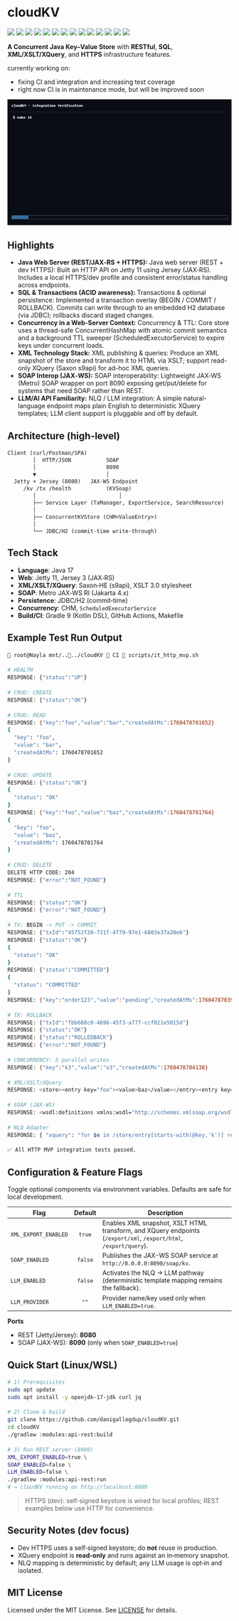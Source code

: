 # cloudKV

<p align="left">
  <img src="https://img.shields.io/badge/Java-17-red" />
  <img src="https://img.shields.io/badge/JAX--RS-Jersey%203-blue" />
  <img src="https://img.shields.io/badge/Server-Jetty%2011-ff69b4" />
  <img src="https://img.shields.io/badge/HTTP-1.1-informational" />
  <img src="https://img.shields.io/badge/HTTPS-dev%20keystore-success" />
  <img src="https://img.shields.io/badge/SQL-JDBC%20%7C%20H2-yellow" />
  <img src="https://img.shields.io/badge/XML-XSLT%203.0-brightgreen" />
  <img src="https://img.shields.io/badge/XQuery-s9api-brightgreen" />
  <img src="https://img.shields.io/badge/SOAP-JAX--WS%20(Metro)-blueviolet" />
  <img src="https://img.shields.io/badge/Build-Gradle%209%20(KTS)-blue" />
  <img src="https://img.shields.io/badge/CI-GitHub%20Actions-lightgrey" />
  <img src="https://img.shields.io/badge/Docs-ADRs%20%7C%20PlantUML-important" />
  <img src="https://img.shields.io/badge/CLI-curl%20%7C%20jq-green" />
  <img src="https://img.shields.io/badge/OS-Linux%20%7C%20WSL-black" />
</p>

**A Concurrent Java Key–Value Store** with **RESTful**, **SQL**, **XML/XSLT/XQuery**, and **HTTPS** infrastructure features.

currently working on:

- fixing CI and integration and increasing test coverage
- right now CI is in maintenance mode, but will be improved soon

![Verification GIF](./docs/MileStones/cloudkv_verification.gif)

## Highlights

* **Java Web Server (REST/JAX‑RS + HTTPS):** Java web server (REST + dev HTTPS): Built an HTTP API on Jetty 11 using Jersey (JAX‑RS). Includes a local HTTPS/dev profile and consistent error/status handling across endpoints.
* **SQL & Transactions (ACID awareness):** Transactions & optional persistence: Implemented a transaction overlay (BEGIN / COMMIT / ROLLBACK). Commits can write through to an embedded H2 database (via JDBC); rollbacks discard staged changes.
* **Concurrency in a Web‑Server Context:** Concurrency & TTL: Core store uses a thread-safe ConcurrentHashMap with atomic commit semantics and a background TTL sweeper (ScheduledExecutorService) to expire keys under concurrent loads.
* **XML Technology Stack:** XML publishing & queries: Produce an XML snapshot of the store and transform it to HTML via XSLT; support read-only XQuery (Saxon s9api) for ad-hoc XML queries.
* **SOAP Interop (JAX‑WS):** SOAP interoperability: Lightweight JAX‑WS (Metro) SOAP wrapper on port 8090 exposing get/put/delete for systems that need SOAP rather than REST.
* **LLM/AI API Familiarity:** NLQ / LLM integration: A simple natural-language endpoint maps plain English to deterministic XQuery templates; LLM client support is pluggable and off by default.

## Architecture (high‑level)

```
Client (curl/Postman/SPA)
        │  HTTP/JSON           SOAP
        │                      8090
        ▼                      │
  Jetty + Jersey (8080)   JAX‑WS Endpoint
     /kv /tx /health           (KVSoap)
        │                          │
        ├── Service Layer (TxManager, ExportService, SearchResource)
        │
        ├── ConcurrentKVStore (CHM<ValueEntry>)
        │
        └── JDBC/H2 (commit‑time write‑through)
```

## Tech Stack

* **Language**: Java 17
* **Web**: Jetty 11, Jersey 3 (JAX‑RS)
* **XML/XSLT/XQuery**: Saxon‑HE (s9api), XSLT 3.0 stylesheet
* **SOAP**: Metro JAX‑WS RI (Jakarta 4.x)
* **Persistence**: JDBC/H2 (commit‑time)
* **Concurrency**: CHM, `ScheduledExecutorService`
* **Build/CI**: Gradle 9 (Kotlin DSL), GitHub Actions, Makefile


## Example Test Run Output

```bash
 root@Nayla mnt/..../cloudKV  CI  scripts/it_http_mvp.sh

# HEALTH
RESPONSE: {"status":"UP"}

# CRUD: CREATE
RESPONSE: {"status":"OK"}

# CRUD: READ
RESPONSE: {"key":"foo","value":"bar","createdAtMs":1760478701652}
{
  "key": "foo",
  "value": "bar",
  "createdAtMs": 1760478701652
}

# CRUD: UPDATE
RESPONSE: {"status":"OK"}
{
  "status": "OK"
}
RESPONSE: {"key":"foo","value":"baz","createdAtMs":1760478701764}
{
  "key": "foo",
  "value": "baz",
  "createdAtMs": 1760478701764
}

# CRUD: DELETE
DELETE HTTP CODE: 204
RESPONSE: {"error":"NOT_FOUND"}

# TTL
RESPONSE: {"status":"OK"}
RESPONSE: {"error":"NOT_FOUND"}

# TX: BEGIN -> PUT -> COMMIT
RESPONSE: {"txId":"45752f20-721f-4f79-97e1-6803e37a20e6"}
RESPONSE: {"status":"OK"}
{
  "status": "OK"
}
RESPONSE: {"status":"COMMITTED"}
{
  "status": "COMMITTED"
}
RESPONSE: {"key":"order123","value":"pending","createdAtMs":1760478703974}

# TX: ROLLBACK
RESPONSE: {"txId":"fbb668c0-4696-45f3-a777-ccf021e5015d"}
RESPONSE: {"status":"OK"}
RESPONSE: {"status":"ROLLEDBACK"}
RESPONSE: {"error":"NOT_FOUND"}

# CONCURRENCY: 5 parallel writes
RESPONSE: {"key":"k3","value":"v3","createdAtMs":1760478704138}

# XML/XSLT/XQuery
RESPONSE: <store><entry key="foo"><value>baz</value></entry><entry key="k1"><value>v1</value></entry><entry key="k2"><value>v2</value></entry><entry key="k3"><value>v3</value></entry><entry key="k4"><value>v4</value></entry><entry key="k5"><value>v5</value></entry><entry key="order123"><value>pending</value></entry></store>

# SOAP (JAX-WS)
RESPONSE: <wsdl:definitions xmlns:wsdl="http://schemas.xmlsoap.org/wsdl/" xmlns:soap="http://schemas.xmlsoap.org/wsdl/soap/" xmlns:tns="http://api.modules.cloudkv/" xmlns:xsd="http://www.w3.org/2001/XMLSchema" name="KVService" targetNamespace="http://api.modules.cloudkv/"><wsdl:service name="KVService"><wsdl:port name="KVSoapPort" binding="tns:KVSoapBinding"><soap:address location="http://0.0.0.0:8090/soap/kv"/></wsdl:port></wsdl:service></wsdl:definitions>

# NLQ Adapter
RESPONSE: { "xquery": "for $e in /store/entry[starts-with(@key,'k')] return $e" }

✅ All HTTP MVP integration tests passed.
```

## Configuration & Feature Flags

Toggle optional components via environment variables. Defaults are safe for local development.

| Flag                 | Default | Description                                                                                                       |
| -- | :--: | -- |
| `XML_EXPORT_ENABLED` |  `true` | Enables XML snapshot, XSLT HTML transform, and XQuery endpoints (`/export/xml`, `/export/html`, `/export/query`). |
| `SOAP_ENABLED`       | `false` | Publishes the JAX-WS SOAP service at `http://0.0.0.0:8090/soap/kv`.                                               |
| `LLM_ENABLED`        | `false` | Activates the NLQ → LLM pathway (deterministic template mapping remains the fallback).                            |
| `LLM_PROVIDER`       |   `""`  | Provider name/key used only when `LLM_ENABLED=true`.                                                              |

**Ports**

* REST (Jetty/Jersey): **8080**
* SOAP (JAX-WS): **8090** (only when `SOAP_ENABLED=true`)


## Quick Start (Linux/WSL)

```bash
# 1) Prerequisites
sudo apt update
sudo apt install -y openjdk-17-jdk curl jq

# 2) Clone & build
git clone https://github.com/danigallegdup/cloudKV.git
cd cloudKV
./gradlew :modules:api-rest:build

# 3) Run REST server (8080)
XML_EXPORT_ENABLED=true \
SOAP_ENABLED=false \
LLM_ENABLED=false \
./gradlew :modules:api-rest:run
# → cloudKV running on http://localhost:8080
```

> HTTPS (dev): self‑signed keystore is wired for local profiles; REST examples below use HTTP for convenience.

## Security Notes (dev focus)
* Dev HTTPS uses a self‑signed keystore; do **not** reuse in production.
* XQuery endpoint is **read‑only** and runs against an in‑memory snapshot.
* NLQ mapping is deterministic by default; any LLM usage is opt‑in and isolated.

## MIT License

Licensed under the MIT License. See [LICENSE](LICENSE) for details.
